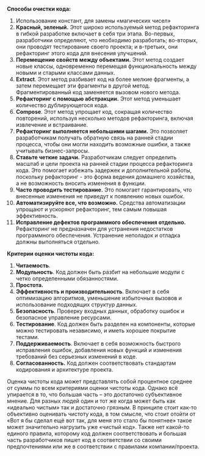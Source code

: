 ﻿**Способы очистки кода:** 

1. Использование констант, для замены «магических чисел»
1. **Красный, зеленый.** Этот широко используемый метод рефакторинга в гибкой разработке включает в себя три этапа. Во-первых, разработчики определяют, что необходимо разработать; во-вторых, они проводят тестирование своего проекта; и в-третьих, они рефакторинг этого кода для внесения улучшений.
1. **Перемещение свойств между объектами.** Этот метод создает новые классы, одновременно перемещая функциональность между новыми и старыми классами данных.
1. **Extract**. Этот метод разбивает код на более мелкие фрагменты, а затем перемещает эти фрагменты в другой метод. Фрагментированный код заменяется вызовом нового метода.
1. **Рефакторинг с помощью абстракции.** Этот метод уменьшает количество дублирующегося кода. 
1. **Compose**. Этот метод упрощает код, сокращая количество повторений, используя несколько методов рефакторинга, включая извлечение и встраивание.
1. **Рефакторинг выполняется небольшими шагами.** Это позволяет разработчикам получать обратную связь на ранней стадии процесса, чтобы они могли находить возможные ошибки, а также учитывать бизнес-запросы.
1. **Ставьте четкие задачи.** Разработчикам следует определить масштаб и цели проекта на ранней стадии процесса рефакторинга кода. Это помогает избежать задержек и дополнительной работы, поскольку рефакторинг - это форма ведения домашнего хозяйства, а не возможность вносить изменения в функции.
1. **Часто проводить тестирование.** Это помогает гарантировать, что внесенные изменения не приведут к появлению новых ошибок.
1. **Автоматизируйте все, что возможно.** Средства автоматизации упрощают и ускоряют рефакторинг, тем самым повышая эффективность.
1. **Исправление дефектов программного обеспечения отдельно.** Рефакторинг не предназначен для устранения недостатков программного обеспечения. Устранение неполадок и отладка должны выполняться отдельно.

**Критерии оценки чистоты кода:**

1. **Читаемость**.
1. **Модульность**. Код должен быть разбит на небольшие модули с четко определенными обязанностями.
1. **Простота.**
1. **Эффективность и производительность**. Включает в себя оптимизацию алгоритмов, уменьшение избыточных вызовов и использование подходящих структур данных.
1. **Безопасность**. Проверку входных данных, обработку ошибок и безопасное управление ресурсами.
1. **Тестирование**. Код должен быть разделен на компоненты, которые можно тестировать независимо, и иметь хорошее покрытие тестами.
1. **Поддерживаемость**. Включает в себя возможность быстрого исправления ошибок, добавления новых функций и изменения требований без серьезных изменений в коде.
1. **Согласованность.** Код должен соответствовать стандартам кодирования и архитектуре проекта.

Оценка чистоты кода может представлять собой процентное среднее от суммы по всем критериями оценки чистоты кода. Однако всё упирается в то, что большая часть – это достаточно субъективное мнение. Для разных людей один и тот же когда может быть  как «идеально чистым» так и достаточно грязным. В принципе стоит как-то объективно оценивать чистоту кода, в том смысле, что стоит отойти от «Вот я бы сделал ещё вот так, для меня это стало бы понятнее» такое может значительно нагрузить уже «чистый код». Также нет какой-то единого правила, которому код должен соответствовать и большая часть разработчиков пишет код в соответствии со своими предпочтениями или же в соответствии с правилами компании/проекта.

